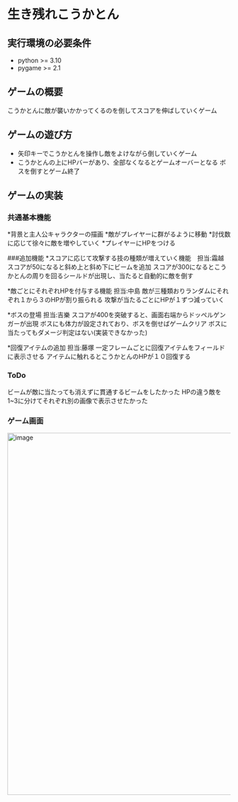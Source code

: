 # 生き残れこうかとん

## 実行環境の必要条件
* python >= 3.10
* pygame >= 2.1

## ゲームの概要
こうかとんに敵が襲いかかってくるのを倒してスコアを伸ばしていくゲーム

## ゲームの遊び方
* 矢印キーでこうかとんを操作し敵をよけながら倒していくゲーム
* こうかとんの上にHPバーがあり、全部なくなるとゲームオーバーとなる
  ボスを倒すとゲーム終了

## ゲームの実装
### 共通基本機能
*背景と主人公キャラクターの描画
*敵がプレイヤーに群がるように移動
*討伐数に応じて徐々に敵を増やしていく
*プレイヤーにHPをつける

###追加機能
*スコアに応じて攻撃する技の種類が増えていく機能　担当:霜越
スコアが50になると斜め上と斜め下にビームを追加
スコアが300になるとこうかとんの周りを回るシールドが出現し、当たると自動的に敵を倒す

*敵ごとにそれぞれHPを付与する機能  担当:中島
敵が三種類おりランダムにそれぞれ１から３のHPが割り振られる
攻撃が当たるごとにHPが１ずつ減っていく

*ボスの登場  担当:吉樂
スコアが400を突破すると、画面右端からドッペルゲンガーが出現
ボスにも体力が設定されており、ボスを倒せばゲームクリア
ボスに当たってもダメージ判定はない(実装できなかった)

*回復アイテムの追加  担当:藤塚
一定フレームごとに回復アイテムをフィールドに表示させる
アイテムに触れるとこうかとんのHPが１０回復する
### ToDo
ビームが敵に当たっても消えずに貫通するビームをしたかった
HPの違う敵を1~3に分けてそれぞれ別の画像で表示させたかった

### ゲーム画面
<img width="817" alt="image" src="https://github.com/user-attachments/assets/9f2eac2a-47fe-46b9-919d-a60ab6a19d24">


